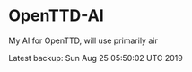 # OpenTTD-AI
My AI for OpenTTD, will use primarily air

Latest backup: Sun Aug 25 05:50:02 UTC 2019
